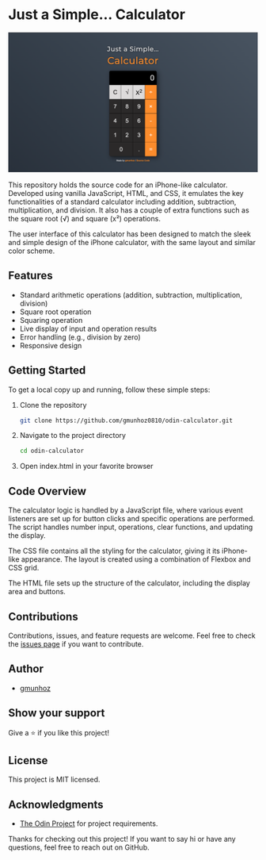 # Just a Simple... Calculator

![Calculator Preview](./images/SimpleCalculator.png)

This repository holds the source code for an iPhone-like calculator. Developed using vanilla JavaScript, HTML, and CSS, it emulates the key functionalities of a standard calculator including addition, subtraction, multiplication, and division. It also has a couple of extra functions such as the square root (√) and square (x²) operations.

The user interface of this calculator has been designed to match the sleek and simple design of the iPhone calculator, with the same layout and similar color scheme.

## Features

- Standard arithmetic operations (addition, subtraction, multiplication, division)
- Square root operation
- Squaring operation
- Live display of input and operation results
- Error handling (e.g., division by zero)
- Responsive design

## Getting Started

To get a local copy up and running, follow these simple steps:

1. Clone the repository

   ```bash
   git clone https://github.com/gmunhoz0810/odin-calculator.git
   ```

2. Navigate to the project directory

   ```bash
   cd odin-calculator
   ```

3. Open index.html in your favorite browser

## Code Overview

The calculator logic is handled by a JavaScript file, where various event listeners are set up for button clicks and specific operations are performed. The script handles number input, operations, clear functions, and updating the display.

The CSS file contains all the styling for the calculator, giving it its iPhone-like appearance. The layout is created using a combination of Flexbox and CSS grid.

The HTML file sets up the structure of the calculator, including the display area and buttons.

## Contributions

Contributions, issues, and feature requests are welcome. Feel free to check the [issues page](https://github.com/gmunhoz0810/odin-calculator/issues) if you want to contribute.

## Author

- [gmunhoz](https://github.com/gmunhoz0810)

## Show your support

Give a ⭐️ if you like this project!

## License

This project is MIT licensed.

## Acknowledgments

- [The Odin Project](https://www.theodinproject.com/about) for project requirements.

Thanks for checking out this project! If you want to say hi or have any questions, feel free to reach out on GitHub.
